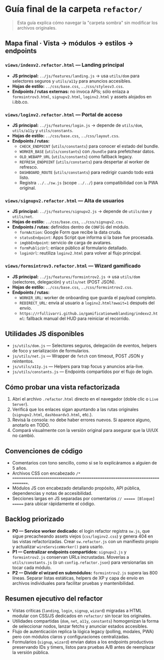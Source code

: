 # Guía final de la carpeta `refactor/`

> Esta guía explica cómo navegar la "carpeta sombra" sin modificar los archivos originales.

## Mapa final · Vista → módulos → estilos → endpoints

### `views/indexv2.refactor.html` — Landing principal
- **JS principal:** `../js/features/landing.js` → usa `utils/dom` para selectores seguros y `utils/a11y` para anuncios accesibles.
- **Hojas de estilo:** `../css/base.css`, `../css/stylesv3.css`.
- **Endpoints / rutas externas:** no invoca APIs; sólo enlaza a `formsintrov3.html`, `signupv2.html`, `loginv2.html` y assets alojados en i.ibb.co.

### `views/loginv2.refactor.html` — Portal de acceso
- **JS principal:** `../js/features/login.js` → depende de `utils/dom`, `utils/a11y` y `utils/constants`.
- **Hojas de estilo:** `../css/base.css`, `../css/layout.css`.
- **Endpoints / rutas:**
  - `CHECK_ENDPOINT` (`utils/constants`) para conocer el estado del bundle.
  - `WORKER_BASE` (`utils/constants`) con `/bundle` para prefetchear datos.
  - `OLD_WEBAPP_URL` (`utils/constants`) como fallback legacy.
  - `REFRESH_ENDPOINT` (`utils/constants`) para despertar al worker de refresco.
  - `DASHBOARD_ROUTE` (`utils/constants`) para redirigir cuando todo está listo.
  - Registra `../../sw.js` (scope `../../`) para compatibilidad con la PWA original.

### `views/signupv2.refactor.html` — Alta de usuarios
- **JS principal:** `../js/features/signupv2.js` → depende de `utils/dom` y `utils/net`.
- **Hojas de estilo:** `../css/base.css`, `../css/signupv2.css`.
- **Endpoints / rutas:** definidos dentro de `CONFIG` del módulo.
  - `formAction`: Google Form que recibe la data cruda.
  - `statusEndpoint`: Apps Script que informa si la base fue procesada.
  - `imgbbEndpoint`: servicio de carga de avatares.
  - `formPublicUrl`: enlace público al formulario detallado.
  - `loginUrl`: reutiliza `loginv2.html` para volver al flujo principal.

### `views/formsintrov3.refactor.html` — Wizard gamificado
- **JS principal:** `../js/features/formsintrov2.js` → usa `utils/dom` (selectores, delegación) y `utils/net` (POST JSON).
- **Hojas de estilo:** `../css/base.css`, `../css/formsintrov2.css`.
- **Endpoints / rutas:**
  - `WORKER_URL`: worker de onboarding que guarda el payload completo.
  - `REDIRECT_URL`: envía al usuario a `loginv2.html?await=1` después del envío.
  - `https://rfullivarri.github.io/gamificationweblanding/indexv2.html`: fallback manual del HUD para reiniciar el recorrido.

## Utilidades JS disponibles
- `js/utils/dom.js` — Selectores seguros, delegación de eventos, helpers de foco y serialización de formularios.
- `js/utils/net.js` — Wrapper de `fetch` con timeout, POST JSON y reintentos.
- `js/utils/a11y.js` — Helpers para trap focus y anuncios aria-live.
- `js/utils/constants.js` — Endpoints compartidos por el flujo de login.

## Cómo probar una vista refactorizada
1. Abrí el archivo `.refactor.html` directo en el navegador (doble clic o `Live Server`).
2. Verificá que los enlaces sigan apuntando a las rutas originales (`signupv2.html`, `dashboardv3.html`, etc.).
3. Revisá la consola: no debe haber errores nuevos. Si aparece alguno, anotarlo en TODO.
4. Compará visualmente con la versión original para asegurar que la UI/UX no cambió.

## Convenciones de código
- Comentarios con tono sencillo, como si se lo explicáramos a alguien de 5 años.
- Archivos CSS con encabezado `/* ==========================================================================`.
- Módulos JS con encabezado detallando propósito, API pública, dependencias y notas de accesibilidad.
- Secciones largas en JS separadas por comentarios `// ===== [Bloque] =====` para ubicar rápidamente el código.

## Backlog priorizado
- **P0 — Service worker dedicado:** el login refactor registra `sw.js`, que sigue precacheando assets viejos (`css/loginv2.css`) y genera 404 en las vistas refactorizadas. Crear `sw.refactor.js` con un manifiesto propio y actualizar `wireServiceWorker()` para usarlo.
- **P1 — Centralizar endpoints compartidos:** `signupv2.js` y `formsintrov2.js` conservan URLs incrustadas. Moverlas a `utils/constants.js` (o un `config.refactor.json`) para versionarlas sin tocar cada módulo.
- **P2 — Dividir el wizard en submódulos:** `formsintrov2.js` supera las 800 líneas. Separar listas estáticas, helpers de XP y capa de envío en archivos individuales para facilitar pruebas y mantenibilidad.

## Resumen ejecutivo del refactor
- Vistas críticas (`landing`, `login`, `signup`, `wizard`) migradas a HTML modular con CSS/JS dedicados en `refactor/` sin tocar los originales.
- Utilidades compartidas (`dom`, `net`, `a11y`, `constants`) homogenizan la forma de seleccionar nodos, lanzar fetchs y anunciar estados accesibles.
- Flujo de autenticación replica la lógica legacy (polling, modales, PWA) pero con módulos claros y configuraciones centralizadas.
- Formularios (`signup`, `wizard`) envían datos a los endpoints productivos preservando IDs y timers, listos para pruebas A/B antes de reemplazar la versión pública.
